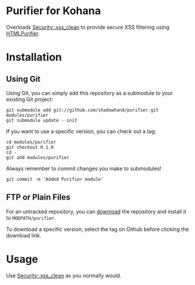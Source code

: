 # Purifier for Kohana

Overloads [Security::xss_clean](http://kohanaframework.org/guide/api/Security#xss_clean) to provide secure XSS filtering using [HTMLPurifier](http://htmlpurifier.org/).

# Installation

## Using Git

Using Git, you can simply add this repository as a submodule to your existing Git project:

    git submodule add git://github.com/shadowhand/purifier.git modules/purifier
    git submodule update --init

If you want to use a specific version, you can check out a tag:

    cd modules/purifier
    git checkout 0.1.0
    cd -
    git add modules/purifier

Always remember to commit changes you make to submodules!

    git commit -m 'Added Purifier module'

## FTP or Plain Files

For an untracked repository, you can [download](http://github.com/shadowhand/purifier/archives/master) the repository and install it to `MODPATH/purifier`.

To download a specific version, select the tag on Github before clicking the download link.

# Usage

Use [Security::xss_clean](http://kohanaframework.org/guide/api/Security#xss_clean) as you normally would.
